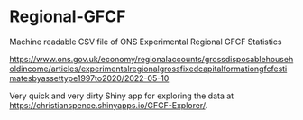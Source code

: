 # Regional-GFCF
Machine readable CSV file of ONS Experimental Regional GFCF Statistics

https://www.ons.gov.uk/economy/regionalaccounts/grossdisposablehouseholdincome/articles/experimentalregionalgrossfixedcapitalformationgfcfestimatesbyassettype1997to2020/2022-05-10

Very quick and very dirty Shiny app for exploring the data at https://christianspence.shinyapps.io/GFCF-Explorer/.

